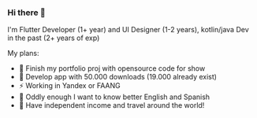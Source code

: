 ### Hi there 👋

I'm Flutter Developer (1+ year) and UI Designer (1-2 years), 
kotlin/java Dev in the past (2+ years of exp)

My plans:

- 🔭 Finish my portfolio proj with opensource code for show
- 🌱 Develop app with 50.000 downloads (19.000 already exist)
- ⚡️ Working in Yandex or FAANG
- 🤔 Oddly enough I want to know better English and Spanish
- 👯 Have independent income and travel around the world!

